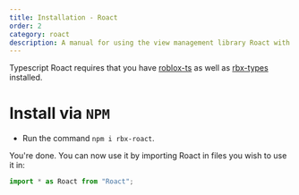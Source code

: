 ```yaml
---
title: Installation - Roact
order: 2
category: roact
description: A manual for using the view management library Roact with roblox-ts.
---
```

Typescript Roact requires that you have [roblox-ts](https://github.com/roblox-ts/roblox-ts) as well as [rbx-types](https://github.com/roblox-ts/rbx-types) installed.

# Install via `NPM`
- Run the command `npm i rbx-roact`.

You're done. You can now use it by importing Roact in files you wish to use it in:
```ts
import * as Roact from "Roact";
```
